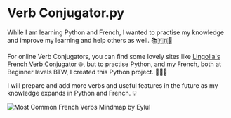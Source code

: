 # Verb Conjugator.py



While I am learning Python and French, I wanted to practise my knowledge and improve my learning and help others as well. 📚🇫🇷🐍

For online Verb Conjugators, you can find some lovely sites like [Lingolia's French Verb Conjugator](https://francais.lingolia.com/en/grammar/conjugator) 🌐, but to practise Python, and my French, both at Beginner levels BTW, I created this Python project. 🐍🇫🇷


I will prepare and add more verbs and useful features in the future as my knowledge expands in Python and French. 💡

![Most Common French Verbs Mindmap by Eylul](https://github.com/eylulucar/French/assets/47148095/72d97a90-5ddf-4979-be50-9c79ad893dd3)

